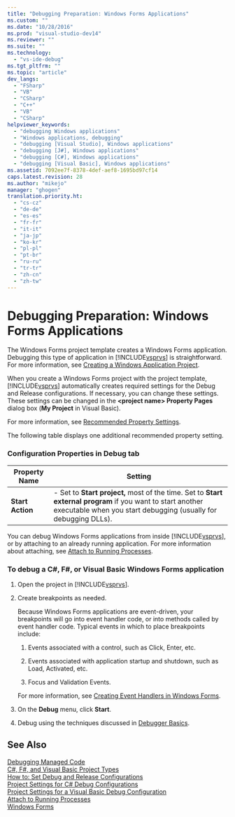 ```yaml
---
title: "Debugging Preparation: Windows Forms Applications"
ms.custom: ""
ms.date: "10/28/2016"
ms.prod: "visual-studio-dev14"
ms.reviewer: ""
ms.suite: ""
ms.technology: 
  - "vs-ide-debug"
ms.tgt_pltfrm: ""
ms.topic: "article"
dev_langs: 
  - "FSharp"
  - "VB"
  - "CSharp"
  - "C++"
  - "VB"
  - "CSharp"
helpviewer_keywords: 
  - "debugging Windows applications"
  - "Windows applications, debugging"
  - "debugging [Visual Studio], Windows applications"
  - "debugging [J#], Windows applications"
  - "debugging [C#], Windows applications"
  - "debugging [Visual Basic], Windows applications"
ms.assetid: 7092ee7f-8378-4def-aef8-1695bd97cf14
caps.latest.revision: 28
ms.author: "mikejo"
manager: "ghogen"
translation.priority.ht: 
  - "cs-cz"
  - "de-de"
  - "es-es"
  - "fr-fr"
  - "it-it"
  - "ja-jp"
  - "ko-kr"
  - "pl-pl"
  - "pt-br"
  - "ru-ru"
  - "tr-tr"
  - "zh-cn"
  - "zh-tw"
---
```

# Debugging Preparation: Windows Forms Applications
The Windows Forms project template creates a Windows Forms application. Debugging this type of application in [!INCLUDE[vsprvs](../code-quality/includes/vsprvs_md.md)] is straightforward. For more information, see [Creating a Windows Application Project](http://msdn.microsoft.com/en-us/b2f93fed-c635-4705-8d0e-cf079a264efa).  
  
 When you create a Windows Forms project with the project template, [!INCLUDE[vsprvs](../code-quality/includes/vsprvs_md.md)] automatically creates required settings for the Debug and Release configurations. If necessary, you can change these settings. These settings can be changed in the **\<project name> Property Pages** dialog box (**My Project** in Visual Basic).  
  
 For more information, see [Recommended Property Settings](../debugger/managed-debugging-recommended-property-settings.md).  
  
 The following table displays one additional recommended property setting.  
  
### Configuration Properties in Debug tab  
  
|**Property Name**|**Setting**|  
|-----------------------|-----------------|  
|**Start Action**|-   Set to **Start project,** most of the time. Set to **Start external program** if you want to start another executable when you start debugging (usually for debugging DLLs).|  
  
 You can debug Windows Forms applications from inside [!INCLUDE[vsprvs](../code-quality/includes/vsprvs_md.md)], or by attaching to an already running application. For more information about attaching, see [Attach to Running Processes](../debugger/attach-to-running-processes-with-the-visual-studio-debugger.md).  
  
### To debug a C#, F#, or Visual Basic Windows Forms application  
  
1.  Open the project in [!INCLUDE[vsprvs](../code-quality/includes/vsprvs_md.md)].  
  
2.  Create breakpoints as needed.  
  
     Because Windows Forms applications are event-driven, your breakpoints will go into event handler code, or into methods called by event handler code. Typical events in which to place breakpoints include:  
  
    1.  Events associated with a control, such as Click, Enter, etc.  
  
    2.  Events associated with application startup and shutdown, such as Load, Activated, etc.  
  
    3.  Focus and Validation Events.  
  
     For more information, see [Creating Event Handlers in Windows Forms](../Topic/Creating%20Event%20Handlers%20in%20Windows%20Forms.md).  
  
3.  On the **Debug** menu, click **Start**.  
  
4.  Debug using the techniques discussed in [Debugger Basics](../debugger/debugger-basics.md).  
  
## See Also  
 [Debugging Managed Code](../debugger/debugging-managed-code.md)   
 [C#, F#, and Visual Basic Project Types](../debugger/debugging-preparation-csharp-f-hash-and-visual-basic-project-types.md)   
 [How to: Set Debug and Release Configurations](../debugger/how-to-set-debug-and-release-configurations.md)   
 [Project Settings for  C# Debug Configurations](../debugger/project-settings-for-csharp-debug-configurations.md)   
 [Project Settings for a Visual Basic Debug Configuration](../debugger/project-settings-for-a-visual-basic-debug-configuration.md)   
 [Attach to Running Processes](../debugger/attach-to-running-processes-with-the-visual-studio-debugger.md)   
 [Windows Forms](../Topic/Windows%20Forms.md)